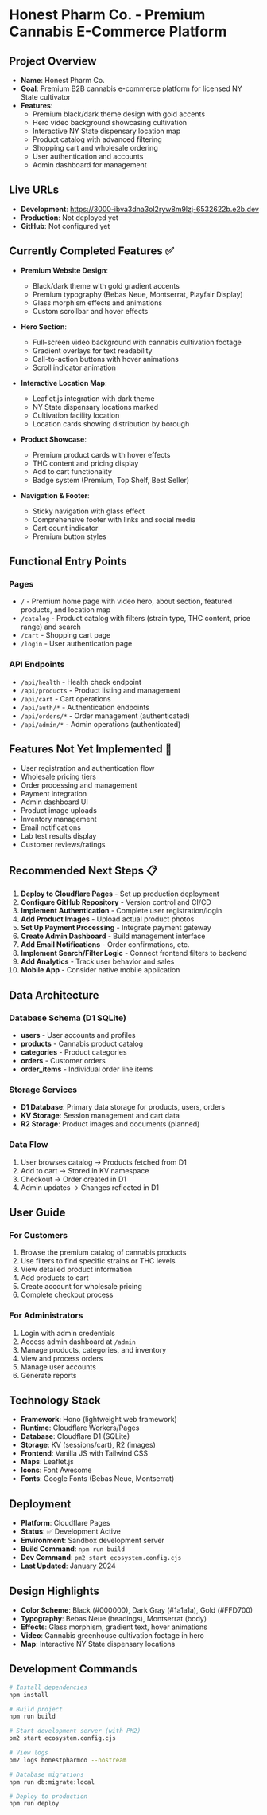 # Honest Pharm Co. - Premium Cannabis E-Commerce Platform

## Project Overview
- **Name**: Honest Pharm Co.
- **Goal**: Premium B2B cannabis e-commerce platform for licensed NY State cultivator
- **Features**: 
  - Premium black/dark theme design with gold accents
  - Hero video background showcasing cultivation
  - Interactive NY State dispensary location map
  - Product catalog with advanced filtering
  - Shopping cart and wholesale ordering
  - User authentication and accounts
  - Admin dashboard for management

## Live URLs
- **Development**: https://3000-ibva3dna3ol2ryw8m9lzj-6532622b.e2b.dev
- **Production**: Not deployed yet
- **GitHub**: Not configured yet

## Currently Completed Features ✅
- **Premium Website Design**:
  - Black/dark theme with gold gradient accents
  - Premium typography (Bebas Neue, Montserrat, Playfair Display)
  - Glass morphism effects and animations
  - Custom scrollbar and hover effects
  
- **Hero Section**:
  - Full-screen video background with cannabis cultivation footage
  - Gradient overlays for text readability
  - Call-to-action buttons with hover animations
  - Scroll indicator animation

- **Interactive Location Map**:
  - Leaflet.js integration with dark theme
  - NY State dispensary locations marked
  - Cultivation facility location
  - Location cards showing distribution by borough

- **Product Showcase**:
  - Premium product cards with hover effects
  - THC content and pricing display
  - Add to cart functionality
  - Badge system (Premium, Top Shelf, Best Seller)

- **Navigation & Footer**:
  - Sticky navigation with glass effect
  - Comprehensive footer with links and social media
  - Cart count indicator
  - Premium button styles

## Functional Entry Points

### Pages
- `/` - Premium home page with video hero, about section, featured products, and location map
- `/catalog` - Product catalog with filters (strain type, THC content, price range) and search
- `/cart` - Shopping cart page
- `/login` - User authentication page

### API Endpoints
- `/api/health` - Health check endpoint
- `/api/products` - Product listing and management
- `/api/cart` - Cart operations
- `/api/auth/*` - Authentication endpoints
- `/api/orders/*` - Order management (authenticated)
- `/api/admin/*` - Admin operations (authenticated)

## Features Not Yet Implemented 🚧
- User registration and authentication flow
- Wholesale pricing tiers
- Order processing and management
- Payment integration
- Admin dashboard UI
- Product image uploads
- Inventory management
- Email notifications
- Lab test results display
- Customer reviews/ratings

## Recommended Next Steps 📋
1. **Deploy to Cloudflare Pages** - Set up production deployment
2. **Configure GitHub Repository** - Version control and CI/CD
3. **Implement Authentication** - Complete user registration/login
4. **Add Product Images** - Upload actual product photos
5. **Set Up Payment Processing** - Integrate payment gateway
6. **Create Admin Dashboard** - Build management interface
7. **Add Email Notifications** - Order confirmations, etc.
8. **Implement Search/Filter Logic** - Connect frontend filters to backend
9. **Add Analytics** - Track user behavior and sales
10. **Mobile App** - Consider native mobile application

## Data Architecture

### Database Schema (D1 SQLite)
- **users** - User accounts and profiles
- **products** - Cannabis product catalog
- **categories** - Product categories
- **orders** - Customer orders
- **order_items** - Individual order line items

### Storage Services
- **D1 Database**: Primary data storage for products, users, orders
- **KV Storage**: Session management and cart data
- **R2 Storage**: Product images and documents (planned)

### Data Flow
1. User browses catalog → Products fetched from D1
2. Add to cart → Stored in KV namespace
3. Checkout → Order created in D1
4. Admin updates → Changes reflected in D1

## User Guide

### For Customers
1. Browse the premium catalog of cannabis products
2. Use filters to find specific strains or THC levels
3. View detailed product information
4. Add products to cart
5. Create account for wholesale pricing
6. Complete checkout process

### For Administrators
1. Login with admin credentials
2. Access admin dashboard at `/admin`
3. Manage products, categories, and inventory
4. View and process orders
5. Manage user accounts
6. Generate reports

## Technology Stack
- **Framework**: Hono (lightweight web framework)
- **Runtime**: Cloudflare Workers/Pages
- **Database**: Cloudflare D1 (SQLite)
- **Storage**: KV (sessions/cart), R2 (images)
- **Frontend**: Vanilla JS with Tailwind CSS
- **Maps**: Leaflet.js
- **Icons**: Font Awesome
- **Fonts**: Google Fonts (Bebas Neue, Montserrat)

## Deployment
- **Platform**: Cloudflare Pages
- **Status**: ✅ Development Active
- **Environment**: Sandbox development server
- **Build Command**: `npm run build`
- **Dev Command**: `pm2 start ecosystem.config.cjs`
- **Last Updated**: January 2024

## Design Highlights
- **Color Scheme**: Black (#000000), Dark Gray (#1a1a1a), Gold (#FFD700)
- **Typography**: Bebas Neue (headings), Montserrat (body)
- **Effects**: Glass morphism, gradient text, hover animations
- **Video**: Cannabis greenhouse cultivation footage in hero
- **Map**: Interactive NY State dispensary locations

## Development Commands
```bash
# Install dependencies
npm install

# Build project
npm run build

# Start development server (with PM2)
pm2 start ecosystem.config.cjs

# View logs
pm2 logs honestpharmco --nostream

# Database migrations
npm run db:migrate:local

# Deploy to production
npm run deploy
```